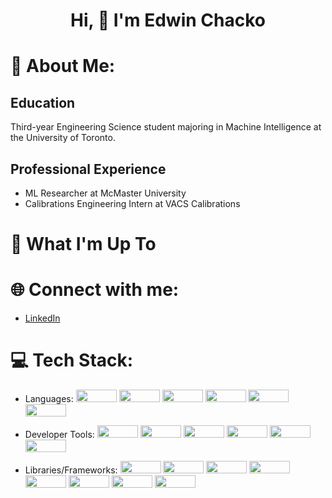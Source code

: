 <h1 align="center">Hi, 👋 I'm Edwin Chacko</h1>


# 💫 About Me:

## Education
Third-year Engineering Science student majoring in Machine Intelligence at the University of Toronto.

## Professional Experience 
- ML Researcher at McMaster University
- Calibrations Engineering Intern at VACS Calibrations

# 🚀 What I'm Up To



# 🌐 Connect with me:

- [LinkedIn](https://www.linkedin.com/in/edwin-chacko)
<!-- - [Portfolio Website](https://edwinchacko.netlify.app) -->

# 💻 Tech Stack:

- Languages:
            <img src='https://img.shields.io/badge/Python-306998?logo=Python&logoColor=FFD43B' width="65" height="20" />
            <img src="https://img.shields.io/badge/C++-00599C?logo=cplusplus&logoColor=FFFFFF" width="65" height="20" />
            <img src="https://img.shields.io/badge/C-00599C?logo=c&logoColor=FFFFFF" width="65" height="20" />
            <img src='https://img.shields.io/badge/cuda-000000.svg?style=for-the-badge&logo=nVIDIA&logoColor=green' width="65" height="20" />
            <img src='https://img.shields.io/badge/Javascript-323330?logo=javascript' width="65" height="20" />
            <img src='https://img.shields.io/badge/CSS-1572B6?logo=CSS3&logoColor=white' width="65" height="20" />


- Developer Tools:
            <img src='https://img.shields.io/badge/Ubuntu-E95420?style=for-the-badge&logo=ubuntu&logoColor=white' width="65" height="20" />
            <img src='https://img.shields.io/badge/docker-%230db7ed.svg?style=for-the-badge&logo=docker&logoColor=white' width="65" height="20" />
            <img src="https://img.shields.io/badge/MongoDB-47A248?logo=mongodb&logoColor=FFFFFF" width="65" height="20" />
            <img src="https://img.shields.io/badge/Postman-FF6C37?logo=postman&logoColor=white" width="65" height="20" />
            <img src='https://img.shields.io/badge/Git-F05032?logo=git&logoColor=white' width="65" height="20" />
            <img src='[https://img.shields.io/badge/PowerShell-5391FE?logo=powershell&logoColor=white](https://img.shields.io/badge/shell_script-%23121011.svg?style=for-the-badge&logo=gnu-bash&logoColor=white)' width="65" height="20" />



- Libraries/Frameworks:
            <img src="https://img.shields.io/badge/TensorFlow-%23FF6F00.svg?style=for-the-badge&logo=TensorFlow&logoColor=white" width="65" height="20" />
            <img src='https://img.shields.io/badge/PyTorch-%23EE4C2C.svg?style=for-the-badge&logo=PyTorch&logoColor=white' width="65" height="20" />
            <img src='https://img.shields.io/badge/numpy-%23013243.svg?style=for-the-badge&logo=numpy&logoColor=white' width="65" height="20" />
            <img src='https://img.shields.io/badge/Keras-%23D00000.svg?style=for-the-badge&logo=Keras&logoColor=white)' width="65" height="20" />
            <img src='https://img.shields.io/badge/scikit--learn-%23F7931E.svg?style=for-the-badge&logo=scikit-learn&logoColor=white' width="65" height="20" />
            <img src='https://img.shields.io/badge/React-20232a?logo=React&logoColor=61DAFB' width="65" height="20" />
            <img src='https://img.shields.io/badge/NodeJS-339933?logo=Node.js&logoColor=fff' width="65" height="20" />
            <img src='https://img.shields.io/badge/django-%23092E20.svg?style=for-the-badge&logo=django&logoColor=white' width="65" height="20" />
                        
                      
                      
